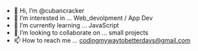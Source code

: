 - 👋 Hi, I’m @cubancracker
- 👀 I’m interested in ... Web_devolpment / App Dev
- 🌱 I’m currently learning ... JavaScript
- 💞️ I’m looking to collaborate on ... small projects
- 📫 How to reach me ... codingmywaytobetterdays@gmail.com

<!---
cubancracker/cubancracker is a ✨ special ✨ repository because its `README.md` (this file) appears on your GitHub profile.
You can click the Preview link to take a look at your changes.
--->
